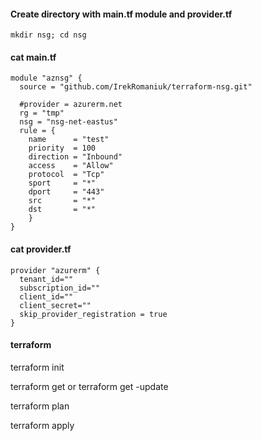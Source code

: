 #### Create directory with main.tf module and provider.tf

```
mkdir nsg; cd nsg
```

#### cat main.tf

```
module "aznsg" {
  source = "github.com/IrekRomaniuk/terraform-nsg.git"

  #provider = azurerm.net
  rg = "tmp"
  nsg = "nsg-net-eastus"
  rule = { 
    name      = "test"
    priority  = 100
    direction = "Inbound"
    access    = "Allow"
    protocol  = "Tcp"
    sport     = "*"
    dport     = "443"
    src       = "*"
    dst       = "*"
    }
}
```

#### cat provider.tf 

```
provider "azurerm" {
  tenant_id=""
  subscription_id=""
  client_id=""
  client_secret=""
  skip_provider_registration = true
}
```

#### terraform

terraform init

terraform get or terraform get -update

terraform plan

terraform apply


